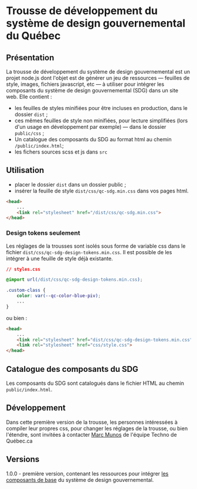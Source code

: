 # Trousse de développement du système de design gouvernemental du Québec

## Présentation

La trousse de développement du système de design gouvernemental est un projet node.js dont l'objet est de générer un jeu de ressources — feuilles de style, images, fichiers javascript, etc — à utiliser pour intégrer les composants du système de design gouvernemental (SDG) dans un site web.
Elle contient :
- les feuilles de styles minifiées pour être incluses en production, dans le dossier `dist` ;
- ces mêmes feuilles de style non minifiées, pour lecture simplifiées (lors d'un usage en développement par exemple) — dans le dossier `public/css` ;
- Un catalogue des composants du SDG  au format html au chemin `/public/index.html`; 
- les fichers sources scss et js dans `src`

## Utilisation
- placer le dossier `dist`  dans un dossier public ;
- insérer la feuille de style `dist/css/qc-sdg.min.css` dans vos pages html.
```html
<head>
    ...
    <link rel="stylesheet" href="/dist/css/qc-sdg.min.css">
</head>
```
### Design tokens seulement

Les réglages de la trousses sont isolés sous forme de variable css dans le fichier `dist/css/qc-sdg-design-tokens.min.css`. Il est possible de les intégrer à une feuille de style déjà existante.

```css
// styles.css

@import url(/dist/css/qc-sdg-design-tokens.min.css);

.custom-class {
    color: var(--qc-color-blue-piv);
    ...
}

```

ou bien :

```html
<head>
    ...
    <link rel="stylesheet" href="dist/css/qc-sdg-design-tokens.min.css">
    <link rel="stylesheet" href="css/style.css">
</head>
```

## Catalogue des composants du SDG
Les composants du SDG sont catalogués dans le fichier HTML au chemin `public/index.html`.  


## Développement

Dans cette première version de la trousse, les personnes intéressées à compiler leur propres css, pour changer les réglages de la trousse, ou bien l'étendre, sont invitées à contacter [Marc Munos](mailto:marc.munos@mce.gouv.qc.ca) de l'équipe Techno de Québec.ca 

## Versions

1.0.0 - première version, contenant les ressources pour intégrer [les composants de base](https://design.quebec.ca/bases/citations) du système de design gouvernemental.
